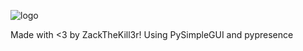 ![logo](https://user-images.githubusercontent.com/74843835/144769277-9838484b-f823-448d-986c-2ecf951e0c20.png)



Made with <3 by ZackTheKill3r!
Using PySimpleGUI and pypresence
